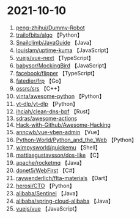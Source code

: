 # 2021-10-10

1. [peng-zhihui/Dummy-Robot](https://github.com/peng-zhihui/Dummy-Robot) 
2. [trailofbits/algo](https://github.com/trailofbits/algo) 【Python】
3. [Snailclimb/JavaGuide](https://github.com/Snailclimb/JavaGuide) 【Java】
4. [louislam/uptime-kuma](https://github.com/louislam/uptime-kuma) 【JavaScript】
5. [vuejs/vue-next](https://github.com/vuejs/vue-next) 【TypeScript】
6. [babysor/MockingBird](https://github.com/babysor/MockingBird) 【JavaScript】
7. [facebook/flipper](https://github.com/facebook/flipper) 【TypeScript】
8. [fatedier/frp](https://github.com/fatedier/frp) 【Go】
9. [ossrs/srs](https://github.com/ossrs/srs) 【C++】
10. [vinta/awesome-python](https://github.com/vinta/awesome-python) 【Python】
11. [yt-dlp/yt-dlp](https://github.com/yt-dlp/yt-dlp) 【Python】
12. [ihciah/clean-dns-bpf](https://github.com/ihciah/clean-dns-bpf) 【Rust】
13. [sdras/awesome-actions](https://github.com/sdras/awesome-actions) 
14. [Hack-with-Github/Awesome-Hacking](https://github.com/Hack-with-Github/Awesome-Hacking) 
15. [anncwb/vue-vben-admin](https://github.com/anncwb/vue-vben-admin) 【Vue】
16. [Python-World/Python_and_the_Web](https://github.com/Python-World/Python_and_the_Web) 【Python】
17. [wimpysworld/quickemu](https://github.com/wimpysworld/quickemu) 【Shell】
18. [mattiasgustavsson/dos-like](https://github.com/mattiasgustavsson/dos-like) 【C】
19. [apache/rocketmq](https://github.com/apache/rocketmq) 【Java】
20. [donet5/WebFirst](https://github.com/donet5/WebFirst) 【C#】
21. [raywenderlich/flta-materials](https://github.com/raywenderlich/flta-materials) 【Dart】
22. [herosi/CTO](https://github.com/herosi/CTO) 【Python】
23. [alibaba/Sentinel](https://github.com/alibaba/Sentinel) 【Java】
24. [alibaba/spring-cloud-alibaba](https://github.com/alibaba/spring-cloud-alibaba) 【Java】
25. [vuejs/vue](https://github.com/vuejs/vue) 【JavaScript】
